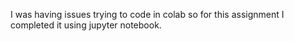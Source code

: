 I was having issues trying to code in colab so for this assignment I completed it using jupyter notebook. 
